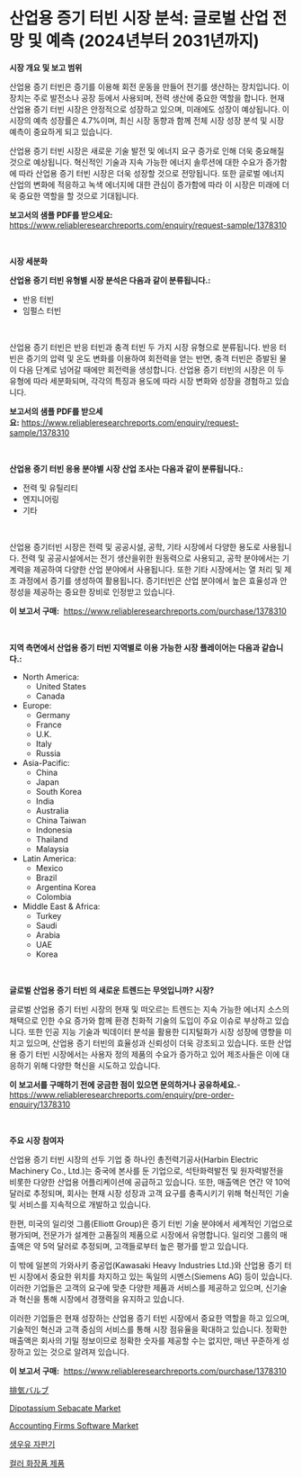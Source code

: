 <p><h1>산업용 증기 터빈 시장 분석: 글로벌 산업 전망 및 예측 (2024년부터 2031년까지)</h1></p><p><strong>시장 개요 및 보고 범위</strong></p>
<p><p>산업용 증기 터빈은 증기를 이용해 회전 운동을 만들어 전기를 생산하는 장치입니다. 이 장치는 주로 발전소나 공장 등에서 사용되며, 전력 생산에 중요한 역할을 합니다. 현재 산업용 증기 터빈 시장은 안정적으로 성장하고 있으며, 미래에도 성장이 예상됩니다. 이 시장의 예측 성장률은 4.7%이며, 최신 시장 동향과 함께 전체 시장 성장 분석 및 시장 예측이 중요하게 되고 있습니다. </p><p>산업용 증기 터빈 시장은 새로운 기술 발전 및 에너지 요구 증가로 인해 더욱 중요해질 것으로 예상됩니다. 혁신적인 기술과 지속 가능한 에너지 솔루션에 대한 수요가 증가함에 따라 산업용 증기 터빈 시장은 더욱 성장할 것으로 전망됩니다. 또한 글로벌 에너지 산업의 변화에 적응하고 녹색 에너지에 대한 관심이 증가함에 따라 이 시장은 미래에 더욱 중요한 역할을 할 것으로 기대됩니다.</p></p>
<p><strong>보고서의 샘플 PDF를 받으세요:</strong> <a href="https://www.reliableresearchreports.com/enquiry/request-sample/1378310">https://www.reliableresearchreports.com/enquiry/request-sample/1378310</a></p>
<p>&nbsp;</p>
<p><strong>시장 세분화</strong></p>
<p><strong>산업용 증기 터빈 유형별 시장 분석은 다음과 같이 분류됩니다.:</strong></p>
<p><ul><li>반응 터빈</li><li>임펄스 터빈</li></ul></p>
<p>&nbsp;</p>
<p><p>산업용 증기 터빈은 반응 터빈과 충격 터빈 두 가지 시장 유형으로 분류됩니다. 반응 터빈은 증기의 압력 및 온도 변화를 이용하여 회전력을 얻는 반면, 충격 터빈은 증발된 물이 다음 단계로 넘어갈 때에만 회전력을 생성합니다. 산업용 증기 터빈의 시장은 이 두 유형에 따라 세분화되며, 각각의 특징과 용도에 따라 시장 변화와 성장을 경험하고 있습니다.</p></p>
<p><strong>보고서의 샘플 PDF를 받으세요:</strong>&nbsp;<a href="https://www.reliableresearchreports.com/enquiry/request-sample/1378310">https://www.reliableresearchreports.com/enquiry/request-sample/1378310</a></p>
<p>&nbsp;</p>
<p><strong> 산업용 증기 터빈 응용 분야별 시장 산업 조사는 다음과 같이 분류됩니다.:</strong></p>
<p><ul><li>전력 및 유틸리티</li><li>엔지니어링</li><li>기타</li></ul></p>
<p>&nbsp;</p>
<p><p>산업용 증기터빈 시장은 전력 및 공공시설, 공학, 기타 시장에서 다양한 용도로 사용됩니다. 전력 및 공공시설에서는 전기 생산을위한 원동력으로 사용되고, 공학 분야에서는 기계력을 제공하여 다양한 산업 분야에서 사용됩니다. 또한 기타 시장에서는 열 처리 및 제조 과정에서 증기를 생성하여 활용됩니다. 증기터빈은 산업 분야에서 높은 효율성과 안정성을 제공하는 중요한 장비로 인정받고 있습니다.</p></p>
<p><strong>이 보고서 구매:</strong>&nbsp; <a href="https://www.reliableresearchreports.com/purchase/1378310">https://www.reliableresearchreports.com/purchase/1378310</a></p>
<p>&nbsp;</p>
<p><strong>지역 측면에서 산업용 증기 터빈 지역별로 이용 가능한 시장 플레이어는 다음과 같습니다.:</strong></p>
<p><ul>
    <li>
        North America:
        <ul>
            <li>United States</li>
            <li>Canada</li>
        </ul>
    </li>
    <li>
        Europe:
        <ul>
            <li>Germany</li>
            <li>France</li>
            <li>U.K.</li>
            <li>Italy</li>
            <li>Russia</li>
        </ul>
    </li>
    <li>
        Asia-Pacific:
        <ul>
            <li>China</li>
            <li>Japan</li>
            <li>South Korea</li>
            <li>India</li>
            <li>Australia</li>
            <li>China Taiwan</li>
            <li>Indonesia</li>
            <li>Thailand</li>
            <li>Malaysia</li>
        </ul>
    </li>
    <li>
        Latin America:
        <ul>
            <li>Mexico</li>
            <li>Brazil</li>
            <li>Argentina Korea</li>
            <li>Colombia</li>
        </ul>
    </li>
    <li>
        Middle East & Africa:
        <ul>
            <li>Turkey</li>
            <li>Saudi</li>
            <li>Arabia</li>
            <li>UAE</li>
            <li>Korea</li>
        </ul>
    </li>
    </ul></p>
<p>&nbsp;</p>
<p><strong>글로벌 산업용 증기 터빈 의 새로운 트렌드는 무엇입니까? 시장?</strong></p>
<p><p>글로벌 산업용 증기 터빈 시장의 현재 및 떠오르는 트렌드는 지속 가능한 에너지 소스의 채택으로 인한 수요 증가와 함께 환경 친화적 기술의 도입이 주요 이슈로 부상하고 있습니다. 또한 인공 지능 기술과 빅데이터 분석을 활용한 디지털화가 시장 성장에 영향을 미치고 있으며, 산업용 증기 터빈의 효율성과 신뢰성이 더욱 강조되고 있습니다. 또한 산업용 증기 터빈 시장에서는 사용자 정의 제품의 수요가 증가하고 있어 제조사들은 이에 대응하기 위해 다양한 혁신을 시도하고 있습니다.</p></p>
<p><strong>이 보고서를 구매하기 전에 궁금한 점이 있으면 문의하거나 공유하세요.</strong>- <a href="https://www.reliableresearchreports.com/enquiry/pre-order-enquiry/1378310">https://www.reliableresearchreports.com/enquiry/pre-order-enquiry/1378310</a></p>
<p>&nbsp;</p>
<p><strong>주요 시장 참여자</strong></p>
<p><p>산업용 증기 터빈 시장의 선두 기업 중 하나인 총전력기공사(Harbin Electric Machinery Co., Ltd.)는 중국에 본사를 둔 기업으로, 석탄화력발전 및 원자력발전을 비롯한 다양한 산업용 어플리케이션에 공급하고 있습니다. 또한, 매출액은 연간 약 10억 달러로 추정되며, 회사는 현재 시장 성장과 고객 요구를 충족시키기 위해 혁신적인 기술 및 서비스를 지속적으로 개발하고 있습니다.</p><p>한편, 미국의 일리엇 그룹(Elliott Group)은 증기 터빈 기술 분야에서 세계적인 기업으로 평가되며, 전문가가 설계한 고품질의 제품으로 시장에서 유명합니다. 일리엇 그룹의 매출액은 약 5억 달러로 추정되며, 고객들로부터 높은 평가를 받고 있습니다.</p><p>이 밖에 일본의 가와사키 중공업(Kawasaki Heavy Industries Ltd.)와 산업용 증기 터빈 시장에서 중요한 위치를 차지하고 있는 독일의 시멘스(Siemens AG) 등이 있습니다. 이러한 기업들은 고객의 요구에 맞춘 다양한 제품과 서비스를 제공하고 있으며, 신기술과 혁신을 통해 시장에서 경쟁력을 유지하고 있습니다.</p><p>이러한 기업들은 현재 성장하는 산업용 증기 터빈 시장에서 중요한 역할을 하고 있으며, 기술적인 혁신과 고객 중심의 서비스를 통해 시장 점유율을 확대하고 있습니다. 정확한 매출액은 회사의 기밀 정보이므로 정확한 숫자를 제공할 수는 없지만, 매년 꾸준하게 성장하고 있는 것으로 알려져 있습니다.</p></p>
<p><strong>이 보고서 구매:</strong>&nbsp;&nbsp;<a href="https://www.reliableresearchreports.com/purchase/1378310">https://www.reliableresearchreports.com/purchase/1378310</a></p>
<p><p><a href="https://github.com/xnljig2898992/Market-Research-Report-List-1/blob/main/1959037764.md">排気バルブ</a></p><p><a href="https://fuschia-pecorino-a6d.notion.site/Dipotassium-Sebacate-Market-Size-Share-Trends-Analysis-Report-By-Material-By-Type-By-End-user--de506afaf3374fa8aa4bab236a9e4244">Dipotassium Sebacate Market</a></p><p><a href="https://issuu.com/reportprime-2/docs/accounting-firms-software-market-size-2030.pptx">Accounting Firms Software Market</a></p><p><a href="https://github.com/vsn7qpua81q/Market-Research-Report-List-1/blob/main/1127446457.md">생우유 자판기</a></p><p><a href="https://github.com/trmesnao7959541/Market-Research-Report-List-1/blob/main/3267863456.md">컬러 화장품 제품</a></p></p>

